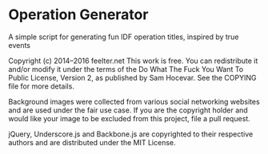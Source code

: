 # Operation Generator
A simple script for generating fun IDF operation titles, inspired by true events

Copyright (c) 2014–2016 feelter.net
This work is free. You can redistribute it and/or modify it under the
terms of the Do What The Fuck You Want To Public License, Version 2,
as published by Sam Hocevar. See the COPYING file for more details.

Background images were collected from various social networking websites and
are used under the fair use case. If you are the copyright holder and would
like your image to be excluded from this project, file a pull request.

jQuery, Underscore.js and Backbone.js are copyrighted to their respective authors
and are distributed under the MIT License.

